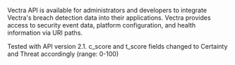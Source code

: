Vectra API is available for administrators and developers to integrate Vectra's breach detection data
into their applications. Vectra provides access to security event data, platform
configuration, and health information via URI paths.

Tested with API version 2.1. 
c_score and t_score fields changed to Certainty and Threat accordingly (range: 0-100)